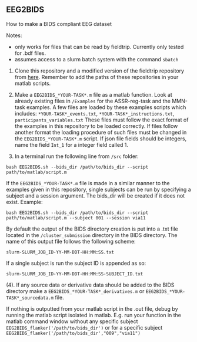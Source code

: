 ## EEG2BIDS
How to make a BIDS compliant EEG dataset

Notes: 
- only works for files that can be read by fieldtrip. Currently only tested for .bdf files.
- assumes access to a slurm batch system with the command ```sbatch```

1. Clone this repository and a modified version of the fieldtrip repository from [here](https://github.com/SimonYamazaki/fieldtrip). Remember to add the paths of these repositories in your matlab scripts. 

2. Make a ```EEG2BIDS_*YOUR-TASK*.m``` file as a matlab function. Look at already existing files in ```/Examples``` for the ASSR-reg-task and the MMN-task examples. A few files are loaded by these examples scripts which includes: 
	```*YOUR-TASK*_events.txt```,
	```*YOUR-TASK*_instructions.txt```,
	```participants_variables.txt```
These files must follow the exact format of the examples in this repository to be loaded correctly. If files follow another format the loading procedure of such files must be changed in the ```EEG2BIDS_*YOUR-TASK*.m``` script. If json file fields should be integers, name the field ```Int_1``` for a integer field called 1.


3. In a terminal run the following line from ```/src``` folder: 
```
bash EEG2BIDS.sh --bids_dir /path/to/bids_dir --script path/to/matlab/script.m
```
If the ```EEG2BIDS_*YOUR-TASK*.m``` file is made in a similar manner to the examples given in this repository, single subjects can be run by specifying a subject and a session argument. The bids_dir will be created if it does not exist. Example:
```
bash EEG2BIDS.sh --bids_dir /path/to/bids_dir --script path/to/matlab/script.m --subject 001 --session via11
```
By default the output of the BIDS directory creation is put into a .txt file located in the ```/cluster_submission``` directory in the BIDS directory. The name of this output file follows the following scheme: 
```
slurm-SLURM_JOB_ID-YY-MM-DDT-HH:MM:SS.txt
```
If a single subject is run the subject ID is appended as so:
```
slurm-SLURM_JOB_ID-YY-MM-DDT-HH:MM:SS-SUBJECT_ID.txt
```

(4). If any source data or derivative data should be added to the BIDS directory make a ```EEG2BIDS_*YOUR-TASK*_derivatives.m``` or ```EEG2BIDS_*YOUR-TASK*_sourcedata.m``` file.

If nothing is outputted from your matlab script in the .out file, debug by running the matlab script isolated in matlab. E.g. run your function in the matlab command window without any specific subject ```EEG2BIDS_flanker('/path/to/bids_dir')``` or for a specific subject ```EEG2BIDS_flanker('/path/to/bids_dir',"009","via11")```
